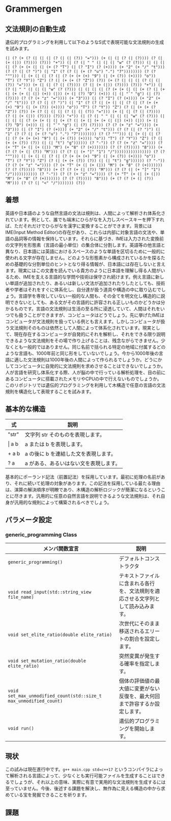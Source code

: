 # Grammergen

## 文法規則の自動生成
遺伝的プログラミングを利用して以下のようなS式で表現可能な文法規則の生成を試みます。
```
(| (? (+ (? (| (| (| (? (| (| (?)) "="))) (+ (| (| (? (| (?)))) (? (| (+ (|)) (?)))) (?))) "+")) (| (? (| " " (| (| (| "w" (? (?))) (| (| (| (| (? (+ (+ (| (| (+ (? "T") (| (? "I") (? (+)))) (+ "2" (+ "/" "t"))) (? (? (| (? ")") (| "1" (? (? (| (+ (? "u") ".") "7")))))))) (? (? """))) (| (+ (| (| (? (| (? (+ (+ (+) "9") (| (+ (?)) (+)))) "o")) "T") (? "Y")) "Z") (? (| (+ (+ (? "Z")) (?)) (+ (? (| (| (| (? (| (| (?)) "="))) (+ (| (| (? (| (?)))) (? (| (+ (|)) (?)))) (?))) "+")) (| (? (| " " (| (| (| "w" (? (?))) (| (| (| (| (? (+ (+ (| (| (+ (? (| (+ (| (+ (+ (| (|) (+)) (|)) (+ (| (?) "D") (+))) (| (| "`" "g") (| (?) (?)))) (? (? (+ "z" "=")))) (+ "3"))) (| (? "I") (? (+)))) (+ "2" (+ "/" "t"))) (? (? (| (? ")") (| "1" (? (? (| (+ (| (| (? (| (? (+ (+ (+) "9") (| (+ (?)) (+)))) "o")) "T") (? "Y")) "Z") (? (| (+ (+ (? "Z")) (?)) (+ (? (| (| (| (? (| (| (?)) "="))) (+ (| (| (? (| (?)))) (? (| (+ (|)) (?)))) (?))) "+")) (| (? (| " " (| (| (| "w" (? (?))) (| (| (| (| (? (+ (+ (| (| (+ (? (| (+ (| (+ (+ (| (|) (+)) (|)) (+ (| (?) "D") (+))) (| (| "`" "g") (| (?) (?)))) (? (? (+ "z" "=")))) (+ "3"))) (| (? "I") (? (+)))) (+ "2" (+ "/" "t"))) (? (? (| (? ")") (| "1" (? (? (| (+ (? "u") ".") "7")))))))) (? (? """))) (| (+ (| (| (? (| (? (+ (+ (+) "9") (| (+ (?)) (+)))) "o")) "T") (? "Y")) "Z") (? (| (+ (+ (?)) (?)) (| (| "t") "g")))))) (? "-")) (? (? (+ "z" "=")))) (? (+ "T" (+ (| (+ (|)) "M") (+ "8" (? (+))))))) (? (? (?))))) "8"))) (+ (? (? (+ (| (?)) "M"))) (? (? (| (+ "]" "1") "/")))))))))))))))) (? (? """))) (| (+ (| (| (? (| (? (+ (+ (+) "9") (| (+ (?)) (+)))) "o")) "T") (? "Y")) "Z") (? (| (+ (+ (?)) (?)) (| (| "t") "g")))))) (? "-")) (? (? (+ "z" "=")))) (? (+ "T" (+ (| (+ (|)) "M") (+ "8" (? (+))))))) (? (? (?))))) "8"))) (+ (? (? (+ (| (?)) "M"))) (? (? (| (+ "]" "1") "/"))))))))))) (? "-")) (? (? (+ "z" "=")))) (? (+ "T" (+ (| (+ (|)) "M") (+ "8" (? (+))))))) (? (? (?))))) "8"))) (+ (? (? (+ (| (?)) "M"))) (? (? (| "<" "/"))))))) (?))
```

## 着想
英語や日本語のような自然言語の文法は規則は、人間によって解析され体系化されています。例として、誰でも端末にひらがなを入力しスペースキーを押下すれば、ただそれだけでひらがなを漢字に変換することができます。背景にはIME(Input Method Editor)の存在があり、これらは内部に対象言語の文法や、単語の品詞等の情報を保持しています。それらに基づき、IMEは入力された変換前の文字列を形態素（言語の最小単位）の集合体に分割します。英語等の他言語と異なり、日本語には英語におけるスペースのような単語を区切るために一般的に使われる文字が存在しません。どのような形態素から構成されているかを探るための基礎的な分割単位のヒントとなり得る情報が、日本語には存在しないと言えます。現実にはこの文書を読んでいる貴方のように日本語を理解し得る人間がいるため、IMEを支える言語的な学問や技術は保守され続けます。例え言語に新しい単語が追加されたり、あるいは新しい文法が追加されたりしたとしても、技術者や学者はそれをすぐに体系化し、自分達が扱う道具や構造の中に取り込むでしょう。言語学を専攻していない一般的な人間も、その全てを明文化し構造的に説明できないとしても、ある文がその言語的に許容される正しいものかどうかは分かるものです。言語の文法規則は生活の至る所に浸透していて、人間はそれをいつでも扱うことができますが、コンピュータはどうでしょう。先に挙げたIMEはコンピュータが文法規則を扱っている例とも言えます。しかしコンピュータが扱う文法規則そのものは依然として人間によって体系化されています。現実として、現在存在するコンピュータが自発的にそれを解析し、それをできる限り説明できるような文法規則をその場で作り上げることは、残念ながらできません。少なくとも一般的ではありません。同じ名前で括られる特定の地域に付属するどのような言語も、1000年前と同じ形をしていないでしょう。今から1000年後の言語に適した文法規則は1000年後の人間によって作られるでしょうか。どうにかしてコンピュータに自発的に文法規則を求めさせることはできないでしょうか。人が言語を研究し体系化する際、人が脳の中で行っている解析処理を、目の前にあるコンピュータに搭載されたメモリやCPUの中で行えないものでしょうか。このリポジトリでは遺伝的プログラミングを利用して木構造で任意の言語の文法規則を構造化して表現することを試みます。

## 基本的な構造
|式|説明|
|---|---|
|"str"|文字列 str そのものを表現します。|
|&#x007C; a b|a または b を表現します。|
|+ a b|a の後に b を連結した文を表現します。|
|? a|a がある、あるいはない文を表現します。|
基本的にポーランド記法（前置記法）を採用しています。最初に処理の名前があり、それに続いて処理の対象があります。この記法を採用している最たる理由は、演算の解決順序が明瞭であり、木構造の解析ロジックが簡潔になるということに尽きます。汎用的に任意の自然言語を説明できるような文法規則は、それ自身が汎用的な規則によって構築されるべきでしょう。

## パラメータ設定
### generic_programming Class
|メンバ関数宣言|説明|
|---|---|
|`generic_programming()`|デフォルトコンストラクタ|
|`void read_input(std::string_view file_name)`|テキストファイルに含まれる各行を、文法規則を適応させる文字列として読み込みます。|
|`void set_elite_ratio(double elite_ratio)`|次世代にそのまま移送されるエリートの割合を設定します。|
|`void set_mutation_ratio(double elite_ratio)`|突然変異が発生する確率を指定します。|
|`void set_max_unmodified_count(std::size_t max_unmodified_count)`|個体の評価値の最大値に変更がない反復を、最大何回まで許容するか設定します。|
|`void run()`|遺伝的プログラミングを開始します。|

## 現状
この試みは現在進行中です。`g++ main.cpp std=c++17` というコンパイラによって解析される言語によって、少なくとも実行可能ファイルを生成することはできるでしょうが、それ以上の意味、実際に有意で実用的な文法規則を生成するには至っていません。今後、後述する課題を解決し、無作為に見える構造の中から求めている宝を発掘できることを祈ります。

## 課題
